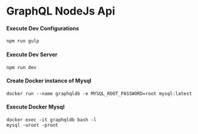 # GraphQL NodeJs Api

#### Execute Dev Configurations

```npm run gulp```

#### Execute Dev Server

```npm run dev```

#### Create Docker instance of Mysql

```
docker run --name graphqldb -e MYSQL_ROOT_PASSWORD=root mysql:latest
```

#### Execute Docker Mysql

```
docker exec -it graphqldb bash -l
mysql -uroot -proot
```